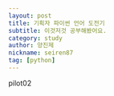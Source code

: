 ```yaml
---
layout: post
title: 기획자 파이썬 언어 도전기
subtitle: 이것저것 공부해봤어요.
category: study
author: 양진제
nickname: seiren87
tag: [python]
---
```



pilot02